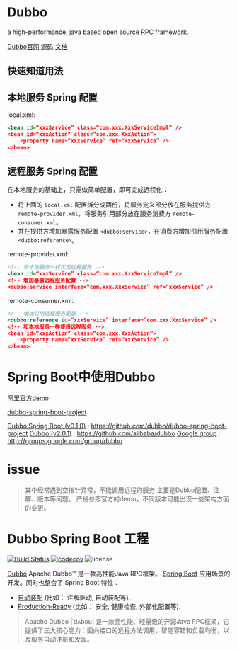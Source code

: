# Dubbo

a high-performance, java based open source RPC framework.



[Dubbo官网](http://dubbo.apache.org/en-us/) [源码](https://github.com/apache/dubbo) [文档](http://dubbo.apache.org/zh-cn/docs/user/preface/background.html)

## 快速知道用法

## 本地服务 Spring 配置

local.xml:

```xml
<bean id=“xxxService” class=“com.xxx.XxxServiceImpl” />
<bean id=“xxxAction” class=“com.xxx.XxxAction”>
    <property name=“xxxService” ref=“xxxService” />
</bean>
```

## 远程服务 Spring 配置

在本地服务的基础上，只需做简单配置，即可完成远程化：

- 将上面的 `local.xml` 配置拆分成两份，将服务定义部分放在服务提供方 `remote-provider.xml`，将服务引用部分放在服务消费方 `remote-consumer.xml`。
- 并在提供方增加暴露服务配置 `<dubbo:service>`，在消费方增加引用服务配置 `<dubbo:reference>`。

remote-provider.xml:

```xml
<!-- 和本地服务一样实现远程服务 -->
<bean id=“xxxService” class=“com.xxx.XxxServiceImpl” /> 
<!-- 增加暴露远程服务配置 -->
<dubbo:service interface=“com.xxx.XxxService” ref=“xxxService” /> 
```

remote-consumer.xml:

```xml
<!-- 增加引用远程服务配置 -->
<dubbo:reference id=“xxxService” interface=“com.xxx.XxxService” />
<!-- 和本地服务一样使用远程服务 -->
<bean id=“xxxAction” class=“com.xxx.XxxAction”> 
    <property name=“xxxService” ref=“xxxService” />
</bean>
```



# Spring Boot中使用Dubbo

[阿里官方demo](https://github.com/alibaba/dubbo-spring-boot-starter)

[dubbo-spring-boot-project](https://github.com/apache/dubbo-spring-boot-project/blob/0.1.x/README_CN.md)

  [Dubbo Spring Boot (v0.1.0)](https://github.com/dubbo/dubbo-spring-boot-project) : https://github.com/dubbo/dubbo-spring-boot-project
  [Dubbo (v2.0.1)](https://github.com/alibaba/dubbo) : https://github.com/alibaba/dubbo
  [Google group](http://groups.google.com/group/dubbo) : http://groups.google.com/group/dubbo


# issue
>其中经常遇到空指针异常，不能调用远程的服务
主要是Dubbo配置、注解、版本等问题。
严格参照官方的demo，不同版本可能出现一些架构方面的变更。

# Dubbo Spring Boot 工程

[![Build Status](https://travis-ci.org/apache/dubbo-spring-boot-project.svg?branch=master)](https://travis-ci.org/apache/dubbo-spring-boot-project) 
[![codecov](https://codecov.io/gh/apache/dubbo-spring-boot-project/branch/master/graph/badge.svg)](https://codecov.io/gh/apache/dubbo-spring-boot-project)
![license](https://img.shields.io/github/license/apache/dubbo-spring-boot-project.svg)

[Dubbo](https://dubbo.apache.org/zh-cn/index.html) Apache Dubbo™ 是一款高性能Java RPC框架。
[Spring Boot](https://github.com/spring-projects/spring-boot/) 应用场景的开发。同时也整合了 Spring Boot 特性：

* [自动装配](dubbo-spring-boot-autoconfigure) (比如： 注解驱动, 自动装配等).
* [Production-Ready](dubbo-spring-boot-actuator) (比如： 安全, 健康检查, 外部化配置等).

> Apache Dubbo  |ˈdʌbəʊ| 是一款高性能、轻量级的开源Java RPC框架，它提供了三大核心能力：面向接口的远程方法调用，智能容错和负载均衡，以及服务自动注册和发现。